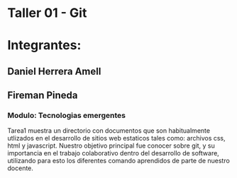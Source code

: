 # Taller 01 - Git

# Integrantes:
## Daniel Herrera Amell
## Fireman Pineda
### Modulo: Tecnologias emergentes

Tarea1 muestra un directorio con documentos que son habitualmente utlizados en el desarrollo de sitios web estaticos tales como: archivos css, html y javascript. Nuestro objetivo principal fue conocer sobre git, y su importancia en el trabajo colaborativo dentro del desarrollo de software, utilizando para esto los diferentes comando aprendidos de parte de nuestro docente.

